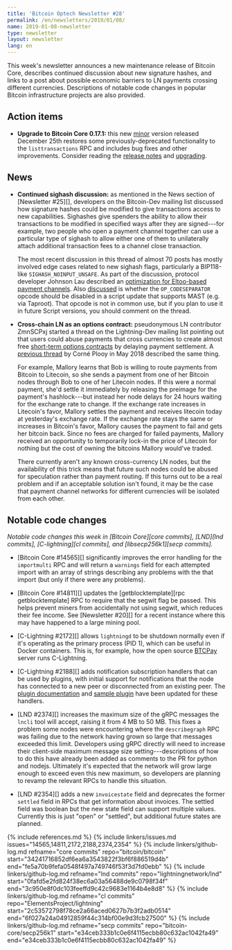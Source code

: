 ```yaml
---
title: 'Bitcoin Optech Newsletter #28'
permalink: /en/newsletters/2019/01/08/
name: 2019-01-08-newsletter
type: newsletter
layout: newsletter
lang: en
---
```

This week's newsletter announces a new maintenance release of Bitcoin
Core, describes continued discussion about new signature hashes, and
links to a post about possible economic barriers to LN payments crossing
different currencies.  Descriptions of notable code changes in popular
Bitcoin infrastructure projects are also provided.

## Action items

- **Upgrade to Bitcoin Core 0.17.1:** this new [minor][maintenance]
  version released December 25th restores some previously-deprecated
  functionality to the `listtransactions` RPC and includes bug fixes and
  other improvements.  Consider reading the [release notes][0.17.1
  notes] and [upgrading][0.17.1 bin].

## News

- **Continued sighash discussion:** as mentioned in the News section of
  [Newsletter #25][], developers on the Bitcoin-Dev mailing list
  discussed how signature hashes could be modified to give transactions
  access to new capabilities.  Sighashes give spenders the ability to
  allow their transactions to be modified in specified ways after they
  are signed---for example, two people who open a payment channel
  together can use a particular type of sighash to allow either one of
  them to unilaterally attach additional transaction fees to a channel
  close transaction.

    The most recent discussion in this thread of almost 70 posts has
    mostly involved edge cases related to new sighash flags,
    particularly a BIP118-like `SIGHASH_NOINPUT_UNSAFE`.  As part of the
    discussion, protocol developer Johnson Lau described an
    [optimization for Eltoo-based payment channels][lau bip68].  Also
    [discussed][rm codesep] is whether the `OP_CODESEPARATOR` opcode
    should be disabled in a script update that supports MAST (e.g. via
    Taproot).  That opcode is not in common use, but if you plan to use
    it in future Script versions, you should comment on the thread.

- **Cross-chain LN as an options contract:** pseudonymous LN
  contributor ZmnSCPxj started a thread on the Lightning-Dev mailing
  list pointing out that users could abuse payments that cross
  currencies to create almost free [short-term options contracts][] by
  delaying payment settlement.  A [previous thread][cjp risk] by Corné
  Plooy in May 2018 described the same thing.

    For example, Mallory learns that Bob is willing to route payments
    from Bitcoin to Litecoin, so she sends a payment from one of her
    Bitcoin nodes through Bob to one of her Litecoin nodes.  If this
    were a normal payment, she'd settle it immediately by releasing the
    preimage for the payment's hashlock---but instead her node delays
    for 24 hours waiting for the exchange rate to change.  If the
    exchange rate increases in Litecoin's favor, Mallory settles the
    payment and receives litecoin today at yesterday's exchange rate.
    If the exchange rate stays the same or increases in Bitcoin's favor,
    Mallory causes the payment to fail and gets her bitcoin back.  Since
    no fees are charged for failed payments, Mallory received an
    opportunity to temporarily lock-in the price of Litecoin for nothing
    but the cost of owning the bitcoins Mallory would've traded.

    There currently aren't any known cross-currency LN nodes, but the
    availability of this trick means that future such nodes could be
    abused for speculation rather than payment routing.  If this turns
    out to be a real problem and if an acceptable solution isn't found,
    it may be the case that payment channel networks for different
    currencies will be isolated from each other.

## Notable code changes

*Notable code changes this week in [Bitcoin Core][core commits],
[LND][lnd commits], [C-lightning][cl commits], and [libsecp256k1][secp
commits].*

- [Bitcoin Core #14565][] significantly improves the error handling for
  the `importmulti` RPC and will return a `warnings` field for each
  attempted import with an array of strings describing any problems with
  the that import (but only if there were any problems).

- [Bitcoin Core #14811][] updates the [getblocktemplate][rpc
  getblocktemplate] RPC to require that the segwit flag be passed.  This
  helps prevent miners from accidentally not using segwit, which reduces
  their fee income.  See [Newsletter #20][] for a recent instance where
  this may have happened to a large mining pool.

- [C-Lightning #2172][] allows `lightningd` to be shutdown normally even
  if it's operating as the primary process (PID 1), which can be useful
  in Docker containers.  This is, for example, how the open source
  [BTCPay][] server runs C-Lightning.

- [C-Lightning #2188][] adds notification subscription handlers that can
  be used by plugins, with initial support for notifications that the
  node has connected to a new peer or disconnected from an existing
  peer.  The [plugin documentation][cl plugin event] and [sample
  plugin][cl helloworld.py] have been updated for these handlers.

- [LND #2374][] increases the maximum size of the gRPC messages the
  `lncli` tool will accept, raising it from 4 MB to 50 MB.  This fixes a problem
  some nodes were encountering where the `describegraph` RPC was failing
  due to the network having grown so large that messages exceeded this
  limit.  Developers using gRPC directly will need to increase their
  client-side maximum message size setting---descriptions of how to do
  this have already been added as comments to the PR for python and nodejs.
  Ultimately it's expected that the network will grow large enough to
  exceed even this new maximum, so developers are planning to revamp the
  relevant RPCs to handle this situation.

- [LND #2354][] adds a new `invoicestate` field and deprecates the former
  `settled` field in RPCs that get information about invoices.  The
  settled field was boolean but the new state field can support multiple
  values.  Currently this is just "open" or "settled", but additional
  future states are planned.

{% include references.md %}
{% include linkers/issues.md issues="14565,14811,2172,2188,2374,2354" %}
{% include linkers/github-log.md
  refname="core commits"
  repo="bitcoin/bitcoin"
  start="34241716852df6ea6a3543822f3bf6f886519d4b"
  end="fe5a70b9fefa0548f497a749746f53f3d7fd0ebb"
%}
{% include linkers/github-log.md
  refname="lnd commits"
  repo="lightningnetwork/lnd"
  start="0fafd5e2fd824f38ec6a03a56488de9c0798f34f"
  end="3c950e8f0dc103feeffd9c42c9683e1164b4e8d8"
%}
{% include linkers/github-log.md
  refname="cl commits"
  repo="ElementsProject/lightning"
  start="2c53572798f78ce2a66aced0627b7b3f2adb0514"
  end="6f027a24a04912859f44c314bf00e9d3fcb27500"
%}
{% include linkers/github-log.md
  refname="secp commits"
  repo="bitcoin-core/secp256k1"
  start="e34ceb333b1c0e6f4115ecbb80c632ac1042fa49"
  end="e34ceb333b1c0e6f4115ecbb80c632ac1042fa49"
%}

[0.17.1 bin]: https://bitcoincore.org/bin/bitcoin-core-0.17.1/
[0.17.1 notes]: https://bitcoincore.org/en/releases/0.17.1/
[maintenance]: https://bitcoincore.org/en/lifecycle/#maintenance-releases
[lau bip68]: https://lists.linuxfoundation.org/pipermail/bitcoin-dev/2018-December/016574.html
[rm codesep]: https://lists.linuxfoundation.org/pipermail/bitcoin-dev/2018-December/016581.html
[short-term options contracts]: https://lists.linuxfoundation.org/pipermail/lightning-dev/2018-December/001752.html
[cjp risk]: https://lists.linuxfoundation.org/pipermail/lightning-dev/2018-May/001292.html
[cl plugin event]: https://github.com/ElementsProject/lightning/blob/master/doc/PLUGINS.md#event-notifications
[cl helloworld.py]: https://github.com/ElementsProject/lightning/blob/master/contrib/plugins/helloworld.py
[btcpay]: https://github.com/btcpayserver/btcpayserver
